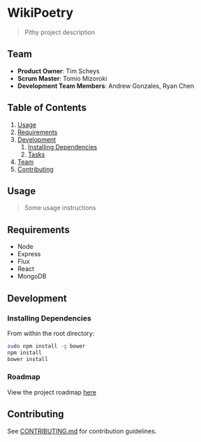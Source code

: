 # WikiPoetry

> Pithy project description

## Team

  - __Product Owner__: Tim Scheys
  - __Scrum Master__: Tomio Mizoroki
  - __Development Team Members__: Andrew Gonzales, Ryan Chen

## Table of Contents

1. [Usage](#Usage)
1. [Requirements](#requirements)
1. [Development](#development)
    1. [Installing Dependencies](#installing-dependencies)
    1. [Tasks](#tasks)
1. [Team](#team)
1. [Contributing](#contributing)

## Usage

> Some usage instructions

## Requirements

- Node
- Express
- Flux
- React
- MongoDB

## Development

### Installing Dependencies

From within the root directory:

```sh
sudo npm install -g bower
npm install
bower install
```

### Roadmap

View the project roadmap [here](LINK_TO_PROJECT_ISSUES)


## Contributing

See [CONTRIBUTING.md](CONTRIBUTING.md) for contribution guidelines.
